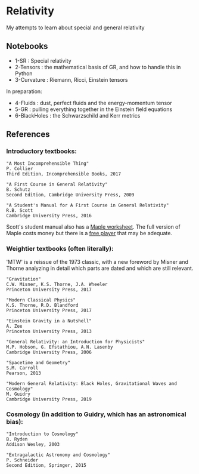 # Relativity

My attempts to learn about special and general relativity

## Notebooks

- 1-SR : Special relativity
- 2-Tensors : the mathematical basis of GR, and how to handle this in Python
- 3-Curvature : Riemann, Ricci, Einstein tensors

In preparation:

- 4-Fluids : dust, perfect fluids and the energy-momentum tensor
- 5-GR : pulling everything together in the Einstein field equations
- 6-BlackHoles : the Schwarzschild and Kerr metrics

## References

### Introductory textbooks:

```
"A Most Incomprehensible Thing"
P. Collier
Third Edition, Incomprehensible Books, 2017

"A First Course in General Relativity"
B. Schutz
Second Edition, Cambridge University Press, 2009

"A Student's Manual for A First Course in General Relativity"
R.B. Scott
Cambridge University Press, 2016
```
Scott's student manual also has a [Maple worksheet](http://stockage.univ-brest.fr/~scott/Books/Schutz/index_schutz.html). The full version of Maple costs money but there is a [free player](https://www.maplesoft.com/products/maple/Mapleplayer/) that may be adequate.

### Weightier textbooks (often literally):

'MTW' is a reissue of the 1973 classic, with a new foreword by Misner and Thorne analyzing in detail which parts are dated and which are still relevant.

```
"Gravitation"
C.W. Misner, K.S. Thorne, J.A. Wheeler
Princeton University Press, 2017
```

```
"Modern Classical Physics"
K.S. Thorne, R.D. Blandford
Princeton University Press, 2017

"Einstein Gravity in a Nutshell"
A. Zee
Princeton University Press, 2013

"General Relativity: an Introduction for Physicists"
M.P. Hobson, G. Efstathiou, A.N. Lasenby
Cambridge University Press, 2006

"Spacetime and Geometry"
S.M. Carroll
Pearson, 2013

"Modern General Relativity: Black Holes, Gravitational Waves and Cosmology"
M. Guidry
Cambridge University Press, 2019
```

### Cosmology (in addition to Guidry, which has an astronomical bias):

```
"Introduction to Cosmology"
B. Ryden
Addison Wesley, 2003

"Extragalactic Astronomy and Cosmology"
P. Schneider
Second Edition, Springer, 2015
```
